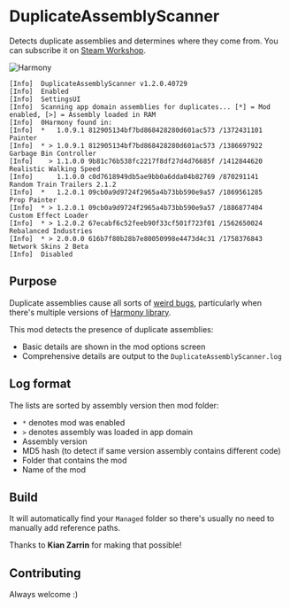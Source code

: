 # DuplicateAssemblyScanner

Detects duplicate assemblies and determines where they come from. You can subscribe it on [Steam Workshop](https://steamcommunity.com/sharedfiles/filedetails/?id=2013398705).

![Harmony](https://user-images.githubusercontent.com/1386719/76034521-0df19e80-5f37-11ea-8a34-3b65012e83f8.png)

```
[Info]  DuplicateAssemblyScanner v1.2.0.40729
[Info]  Enabled
[Info]  SettingsUI
[Info]  Scanning app domain assemblies for duplicates... [*] = Mod enabled, [>] = Assembly loaded in RAM
[Info]  0Harmony found in:
[Info]  *   1.0.9.1 812905134bf7bd868428280d601ac573 /1372431101   Painter
[Info]  * > 1.0.9.1 812905134bf7bd868428280d601ac573 /1386697922   Garbage Bin Controller
[Info]    > 1.1.0.0 9b81c76b538fc2217f8df27d4d76685f /1412844620   Realistic Walking Speed
[Info]      1.1.0.0 c0d7618949db5ae9bb0a6dda04b82769 /870291141    Random Train Trailers 2.1.2
[Info]  *   1.2.0.1 09cb0a9d9724f2965a4b73bb590e9a57 /1869561285   Prop Painter
[Info]  * > 1.2.0.1 09cb0a9d9724f2965a4b73bb590e9a57 /1886877404   Custom Effect Loader
[Info]  * > 1.2.0.2 67ecabf6c52feeb90f33cf501f723f01 /1562650024   Rebalanced Industries
[Info]  * > 2.0.0.0 616b7f80b28b7e80050998e4473d4c31 /1758376843   Network Skins 2 Beta
[Info]  Disabled
```

## Purpose

Duplicate assemblies cause all sorts of [weird bugs](https://github.com/CitiesSkylinesMods/TMPE/issues/747), particularly when there's multiple versions of [Harmony library](https://github.com/pardeike/Harmony).

This mod detects the presence of duplicate assemblies:

* Basic details are shown in the mod options screen
* Comprehensive details are output to the `DuplicateAssemblyScanner.log`

## Log format

The lists are sorted by assembly version then mod folder:

* `*` denotes mod was enabled
* `>` denotes assembly was loaded in app domain
* Assembly version
* MD5 hash (to detect if same version assembly contains different code)
* Folder that contains the mod
* Name of the mod

## Build

It will automatically find your `Managed` folder so there's usually no need to manually add reference paths.

Thanks to **Kian Zarrin** for making that possible!

## Contributing

Always welcome :)
